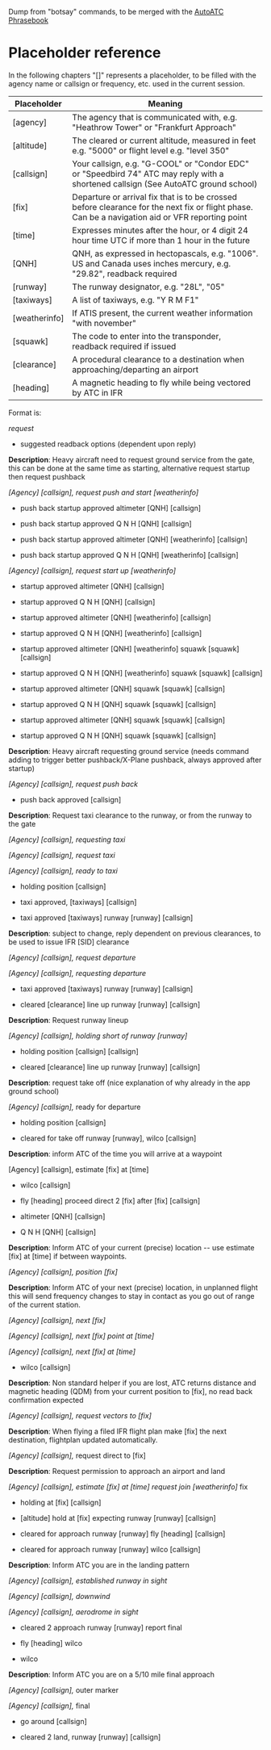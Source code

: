Dump from "botsay" commands, to be merged with the [AutoATC Phrasebook](https://docs.google.com/document/d/1KEBngY0rwolbH9LJs0wN4NXGxOPSvhJY8ZMKncoliFA/edit?usp=sharing)

Placeholder reference
=====================

In the following chapters "[]" represents a placeholder, to be filled with the agency name or callsign or frequency, etc. used in the current session.

| **Placeholder** | **Meaning** |
--- | ---
| [agency] | The agency that is communicated with, e.g. "Heathrow Tower" or "Frankfurt Approach" |
| [altitude] | The cleared or current altitude, measured in feet e.g. "5000" or flight level e.g. "level 350" |
| [callsign] | Your callsign, e.g. "G-COOL" or "Condor EDC" or "Speedbird 74" ATC may reply with a shortened callsign (See AutoATC ground school) |
| [fix] | Departure or arrival fix that is to be crossed before clearance for the next fix or flight phase. Can be a navigation aid or VFR reporting point |
| [time] | Expresses minutes after the hour, or 4 digit 24 hour time UTC if more than 1 hour in the future |
| [QNH] | QNH, as expressed in hectopascals, e.g. "1006". US and Canada uses inches mercury, e.g. "29.82", readback required |
| [runway] | The runway designator, e.g. "28L", "05" |
| [taxiways] | A list of taxiways, e.g. "Y R M F1" |
| [weatherinfo] | If ATIS present, the current weather information "with november" |
| [squawk] | The code to enter into the transponder, readback required if issued |
| [clearance] | A procedural clearance to a destination when approaching/departing an airport |
| [heading] | A magnetic heading to fly while being vectored by ATC in IFR |

Format is:

*request*

* suggested readback options (dependent upon reply)

**Description**: Heavy aircraft need to request ground service from the gate, this can be done at the same time as starting, alternative request startup then request pushback

*[Agency] [callsign], request push and start [weatherinfo]*

* push back startup approved altimeter [QNH] [callsign]

* push back startup approved Q N H [QNH] [callsign]

* push back startup approved altimeter [QNH] [weatherinfo] [callsign]

* push back startup approved Q N H [QNH] [weatherinfo] [callsign]

*[Agency] [callsign], request start up [weatherinfo]*

* startup approved altimeter [QNH] [callsign]

* startup approved Q N H [QNH] [callsign]

* startup approved altimeter [QNH] [weatherinfo] [callsign]

* startup approved Q N H [QNH] [weatherinfo] [callsign]

* startup approved altimeter [QNH] [weatherinfo] squawk [squawk] [callsign]

* startup approved Q N H [QNH] [weatherinfo] squawk [squawk] [callsign]

* startup approved altimeter [QNH] squawk [squawk] [callsign]

* startup approved Q N H [QNH] squawk [squawk] [callsign]

* startup approved altimeter [QNH] squawk [squawk] [callsign]

* startup approved Q N H [QNH] squawk [squawk] [callsign]

**Description**: Heavy aircraft requesting ground service (needs command adding to trigger better pushback/X-Plane pushback, always approved after startup)

*[Agency] [callsign], request push back*

* push back approved [callsign]

**Description**: Request taxi clearance to the runway, or from the runway to the gate

*[Agency] [callsign], requesting taxi*

*[Agency] [callsign], request taxi*

*[Agency] [callsign], ready to taxi*

* holding position [callsign]

* taxi approved, [taxiways] [callsign]

* taxi approved [taxiways] runway [runway] [callsign]

**Description**: subject to change, reply dependent on previous clearances, to be used to issue IFR [SID] clearance

*[Agency] [callsign], request departure*

*[Agency] [callsign], requesting departure*

* taxi approved [taxiways] runway [runway] [callsign]

* cleared [clearance] line up runway [runway] [callsign]

**Description**: Request runway lineup

*[Agency] [callsign], holding short of runway [runway]*

* holding position [callsign] [callsign]

* cleared [clearance] line up runway [runway] [callsign]

**Description**: request take off (nice explanation of why already in the app ground school)

*[Agency] [callsign],* ready for departure

* holding position [callsign]

* cleared for take off runway [runway], wilco [callsign]

**Description**: inform ATC of the time you will arrive at a waypoint

[Agency] [callsign], estimate [fix] at [time]

* wilco [callsign]

* fly [heading] proceed direct 2 [fix] after [fix] [callsign]

* altimeter [QNH] [callsign]

* Q N H [QNH] [callsign]

**Description**: Inform ATC of your current (precise) location -- use estimate [fix] at [time] if between waypoints.

*[Agency] [callsign], position [fix]*

**Description**: Inform ATC of your next (precise) location, in unplanned flight this will send frequency changes to stay in contact as you go out of range of the current station.

*[Agency] [callsign], next [fix]*

*[Agency] [callsign], next [fix] point at [time]*

*[Agency] [callsign], next [fix] at [time]*

* wilco [callsign]

**Description**: Non standard helper if you are lost, ATC returns distance and magnetic heading (QDM) from your current position to [fix], no read back confirmation expected

*[Agency] [callsign], request vectors to [fix]*

**Description**: When flying a filed IFR flight plan make [fix] the next destination, flightplan updated automatically.

*[Agency] [callsign],* request direct to [fix]

**Description**: Request permission to approach an airport and land

*[Agency] [callsign], estimate [fix] at [time] request join [weatherinfo]*
fix
* holding at [fix] [callsign]

* [altitude] hold at [fix] expecting runway [runway] [callsign]

* cleared for approach runway [runway] fly [heading] [callsign]

* cleared for approach runway [runway] wilco [callsign]

**Description**: Inform ATC you are in the landing pattern

*[Agency] [callsign], established runway in sight*

*[Agency] [callsign], downwind*

*[Agency] [callsign], aerodrome in sight*

* cleared 2 approach runway [runway] report final

* fly [heading] wilco

* wilco

**Description**: Inform ATC you are on a 5/10 mile final approach

*[Agency] [callsign],* outer marker

*[Agency] [callsign],* final

* go around [callsign]

* cleared 2 land, runway [runway] [callsign]
